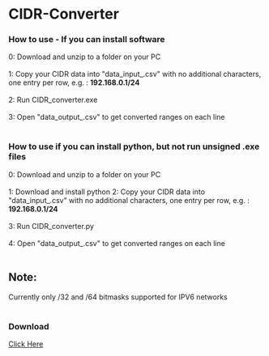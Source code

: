 # CIDR-Converter

<h3>How to use - If you can install software</h3>
0: Download and unzip to a folder on your PC <br><br>
1: Copy your CIDR data into "data_input_<IP TYPE>.csv" with no additional characters, one entry per row, e.g. : <b>192.168.0.1/24</b> <br><br>
2: Run CIDR_converter.exe <br><br>
3: Open "data_output_<IP TYPE>.csv" to get converted ranges on each line <br><br>

<h3>How to use if you can install python, but not run unsigned .exe files</h3>
0: Download and unzip to a folder on your PC <br><br>
1: Download and install python
2: Copy your CIDR data into "data_input_<IP TYPE>.csv" with no additional characters, one entry per row, e.g. : <b>192.168.0.1/24</b> <br><br>
3: Run CIDR_converter.py <br><br>
4: Open "data_output_<IP TYPE>.csv" to get converted ranges on each line <br><br>

<h2>Note:</h2>
Currently only /32 and /64 bitmasks supported for IPV6 networks<br><br>

<h3>Download</h3>
<a href = https://github.com/teffeh/CIDR-Converter/releases/latest/download/CIDR.converter.zip>Click Here</a>
